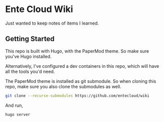 # Ente Cloud Wiki

Just wanted to keep notes of items I learned.

## Getting Started

This repo is built with Hugo, with the PaperMod theme. So make sure you've Hugo installed.

Alternatively, I've configured a dev containers in this repo, which will have all the tools you'd need.

The PaperMod theme is installed as git submodule. So when cloning this repo, make sure you also clone the submodules as well.

```bash
git clone --recurse-submodules https://github.com/entecloud/wiki
```

And run,

```bash
hugo server
```
